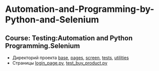 # Automation-and-Programming-by-Python-and-Selenium

## Course: Testing:Automation and Python Programming.Selenium

- Директорий
  проекта [base](https://github.com/lambotik/Final-Project-Course-Selenium/tree/main/base), [pages](https://github.com/lambotik/Final-Project-Course-Selenium/tree/main/pages), [screen](https://github.com/lambotik/Final-Project-Course-Selenium/tree/main/screen), [tests](https://github.com/lambotik/Final-Project-Course-Selenium/tree/main/tests), [utilities](https://github.com/lambotik/Final-Project-Course-Selenium/tree/main/utilities)
- Страницы
   [login_page.py](https://github.com/lambotik/Final-Project-Course-Selenium/blob/main/pages/login_page.py), [test_buy_product.py](https://github.com/lambotik/Final-Project-Course-Selenium/blob/main/tests/test_buy_product.py)
